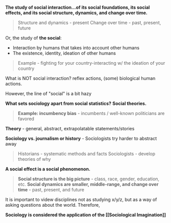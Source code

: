 **The study of social interaction...of its social foundations, its social effects, and its social structure, dynamics, and change over time.**

>Structure and dynamics - present 
> Change over time - past, present, future

Or, the study of **the social**: 
- Interaction by humans that takes into account other humans 
- The existence, identity, ideation of other humans

> Example - fighting for your country-interacting w/ the ideation of your country

What is NOT social interaction? reflex actions, (some) biological human actions.

However, the line of "social" is a bit hazy

**What sets sociology apart from social statistics?** **Social theories.**

> **Example: incumbency bias** - incumbents / well-known politicians are favored

**Theory** - general, abstract, extrapolatable statements/stories

**Sociology vs. journalism or history** - Sociologists try harder to abstract away

> Historians - systematic methods and facts
> Sociologists - develop theories of why

**A social effect is a social phenomenon.**

> **Social structure is the big picture** - class, race, gender, education, etc.
**Social dynamics are smaller, middle-range, and change over time** - past, present, and future

It is important to videw disciplines not as studying x/y/z, but as a way of asking questions about the world. Therefore,

**Sociology is considered  the application of the [[Sociological Imagination]]**


